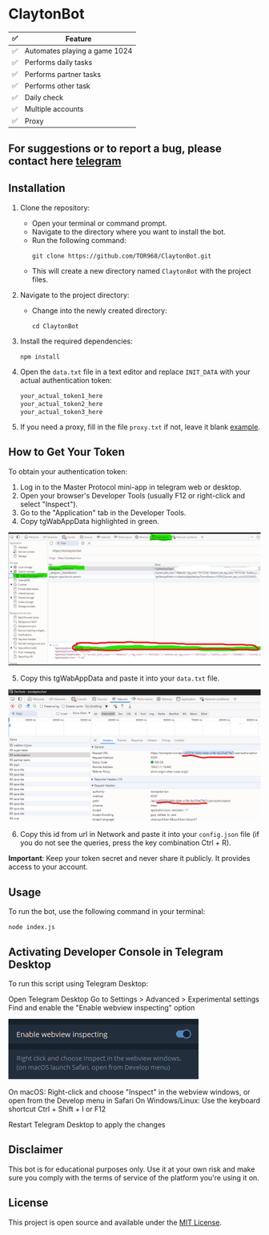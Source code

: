 # ClaytonBot

| ✅ | Feature                     |
|----|-----------------------------|
| ✅ | Automates playing a game 1024 |
| ✅ | Performs daily tasks         |
| ✅ | Performs partner tasks         |
| ✅ | Performs other task         |
| ✅ | Daily check                 |
| ✅ | Multiple accounts            |
| ✅ | Proxy            |

## For suggestions or to report a bug, please contact here [telegram](https://t.me/tor_dev)

## Installation

1. Clone the repository:
   - Open your terminal or command prompt.
   - Navigate to the directory where you want to install the bot.
   - Run the following command:
     ```
     git clone https://github.com/TOR968/ClaytonBot.git
     ```
   - This will create a new directory named `ClaytonBot` with the project files.

2. Navigate to the project directory:
   - Change into the newly created directory:
     ```
     cd ClaytonBot
     ```

3. Install the required dependencies:
   ```
   npm install
   ```

4. Open the `data.txt` file in a text editor and replace `INIT_DATA` with your actual authentication token:
   ```
   your_actual_token1_here
   your_actual_token2_here
   your_actual_token3_here
   ```

5. If you need a proxy, fill in the file `proxy.txt` if not, leave it blank [example](proxy-example.txt).

## How to Get Your Token

To obtain your authentication token:

1. Log in to the Master Protocol mini-app in telegram web or desktop.
2. Open your browser's Developer Tools (usually F12 or right-click and select "Inspect").
3. Go to the "Application" tab in the Developer Tools.
4. Copy tgWabAppData highlighted in green.

![img](image.jpg)

5. Copy this tgWabAppData and paste it into your `data.txt` file.

![img](urlId.png)

6. Copy this id from url in Network and paste it into your `config.json` file (if you do not see the queries, press the key combination Ctrl + R).

**Important**: Keep your token secret and never share it publicly. It provides access to your account.

## Usage

To run the bot, use the following command in your terminal:

```
node index.js
```

## Activating Developer Console in Telegram Desktop

To run this script using Telegram Desktop:

Open Telegram Desktop
Go to Settings > Advanced > Experimental settings
Find and enable the "Enable webview inspecting" option

![settings](image.png)

On macOS: Right-click and choose "Inspect" in the webview windows, or open from the Develop menu in Safari
On Windows/Linux: Use the keyboard shortcut Ctrl + Shift + I or F12


Restart Telegram Desktop to apply the changes

## Disclaimer

This bot is for educational purposes only. Use it at your own risk and make sure you comply with the terms of service of the platform you're using it on.

## License

This project is open source and available under the [MIT License](LICENSE).
